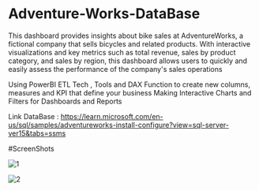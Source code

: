 # Adventure-Works-DataBase
This dashboard provides insights about bike sales at AdventureWorks, a fictional company that sells bicycles and related products.
With interactive visualizations and key metrics such as total revenue, sales by product category, and sales by region,
this dashboard allows users to quickly and easily assess the performance of the company's sales operations

Using PowerBI ETL Tech , Tools and DAX Function to create new columns, measures and KPI that define your business Making Interactive Charts and Filters for Dashboards and Reports

Link DataBase : https://learn.microsoft.com/en-us/sql/samples/adventureworks-install-configure?view=sql-server-ver15&tabs=ssms

#ScreenShots

![1](https://user-images.githubusercontent.com/71732836/235587202-24b44130-afef-4b47-a7c6-a79497636c8b.png)

![2](https://user-images.githubusercontent.com/71732836/235587208-33a4f236-5f5a-4911-88f1-22b3f771c358.png)

